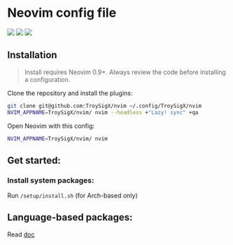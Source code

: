 # Neovim config file

<a href="https://dotfyle.com/TroySigX/nvim"><img src="https://dotfyle.com/TroySigX/nvim/badges/plugins?style=flat" /></a>
<a href="https://dotfyle.com/TroySigX/nvim"><img src="https://dotfyle.com/TroySigX/nvim/badges/leaderkey?style=flat" /></a>
<a href="https://dotfyle.com/TroySigX/nvim"><img src="https://dotfyle.com/TroySigX/nvim/badges/plugin-manager?style=flat" /></a>


## Installation

 > Install requires Neovim 0.9+. Always review the code before installing a configuration.

Clone the repository and install the plugins:

```sh
git clone git@github.com:TroySigX/nvim ~/.config/TroySigX/nvim
NVIM_APPNAME=TroySigX/nvim/ nvim --headless +"Lazy! sync" +qa
```

Open Neovim with this config:

```sh
NVIM_APPNAME=TroySigX/nvim/ nvim
```

## Get started:
### Install system packages:
Run `/setup/install.sh` (for Arch-based only)

## Language-based packages:
Read [doc](doc/language_packages.md)
